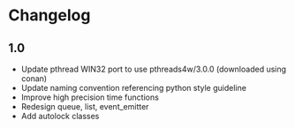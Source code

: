 # Changelog

## 1.0
- Update pthread WIN32 port to use pthreads4w/3.0.0 (downloaded using conan)
- Update naming convention referencing python style guideline
- Improve high precision time functions
- Redesign queue, list, event_emitter
- Add autolock classes
